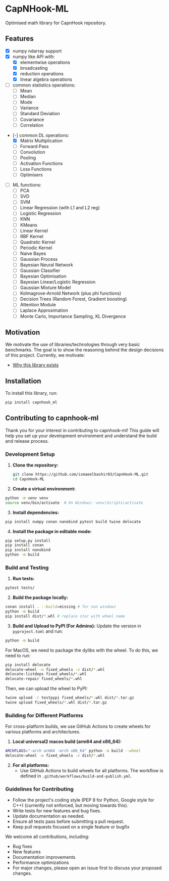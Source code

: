 # CapNHook-ML

Optimised math library for CapnHook repository.

## Features
- [x] numpy ndarray support
- [x] numpy like API with:
    - [x] elementwise operations
    - [x] broadcasting
    - [x] reduction operations
    - [x] linear algebra operations
     
- [ ] common statistics operations:
    - [ ] Mean
    - [ ] Median
    - [ ] Mode
    - [ ] Variance
    - [ ] Standard Deviation
    - [ ] Covariance
    - [ ] Correlation
          
- [-] common DL operations:
    - [x] Matrix Multiplication
    - [ ] Forward Pass
    - [ ] Convolution
    - [ ] Pooling
    - [ ] Activation Functions
    - [ ] Loss Functions
    - [ ] Optimisers

- [ ] ML functions:
    - [ ] PCA
    - [ ] SVD
    - [ ] SVM
    - [ ] Linear Regression (with L1 and L2 reg)
    - [ ] Logistic Regression
    - [ ] KNN
    - [ ] KMeans
    - [ ] Linear Kernel
    - [ ] RBF Kernel
    - [ ] Quadratic Kernel
    - [ ] Periodic Kernel
    - [ ] Naive Bayes
    - [ ] Gaussian Process
    - [ ] Bayesian Neural Network
    - [ ] Gaussian Classifier
    - [ ] Bayesian Optimisation
    - [ ] Bayesian Linear/Logistic Regression
    - [ ] Gaussian Mixture Model
    - [ ] Kolmagrove-Arnold Network (plus phi functions)
    - [ ] Decision Trees (Random Forest, Gradient boosting)
    - [ ] Attention Module
    - [ ] Laplace Approximation
    - [ ] Monte Carlo, Importance Sampling, KL Divergence

## Motivation

We motivate the use of libraries/technologies through very basic benchmarks. The goal is to show the reasoning behind the design decisions of this project. Currently, we motivate:
- [Why this library exists](motivation/numpy_slow_motivation/)

## Installation
To install this library, run:
```bash
pip install capnhook_ml
```

## Contributing to capnhook-ml

Thank you for your interest in contributing to capnhook-ml! This guide will help you set up your development environment and understand the build and release process.

### Development Setup

1. **Clone the repository:**
   ```bash
   git clone https://github.com/ismaeelbashir03/CapnHook-ML.git
   cd CapnHook-ML
   ```
2. **Create a virtual environment:**
```bash
python -m venv venv
source venv/bin/activate  # On Windows: venv\Scripts\activate
```
3. **Install dependencies:**
```bash
pip install numpy conan nanobind pytest build twine delocate
```
4. **Install the package in editable mode:**
```bash
pip setup.py install
pip install conan
pip install nanobind
python -m build
```

### Build and Testing
1. **Run tests:**
```bash
pytest tests/
```
2. **Build the package locally:**
```bash
conan install . --build=missing # for non windows
python -m build
pip install dist/*.whl # replace star with wheel name
```

3. **Build and Upload to PyPI (For Admins):**
Update the version in `pyproject.toml` and run:
```bash
python -m build
```

For MacOS, we need to package the dylibs with the wheel. To do this, we need to run:
```bash
pip install delocate
delocate-wheel -w fixed_wheels -v dist/*.whl
delocate-listdeps fixed_wheels/*.whl
delocate-repair fixed_wheels/*.whl
```

Then, we can upload the wheel to PyPI:
```bash
twine upload -r testpypi fixed_wheels/*.whl dist/*.tar.gz
twine upload fixed_wheels/*.whl dist/*.tar.gz
```

### Building for Different Platforms
For cross-platform builds, we use GitHub Actions to create wheels for various platforms and architectures.

1. **Local universal2 macos build (arm64 and x86_64):**
```bash 
ARCHFLAGS="-arch arm64 -arch x86_64" python -m build --wheel
delocate-wheel -w fixed_wheels -v dist/*.whl
```

2. **For all platforms:**
   - Use GitHub Actions to build wheels for all platforms. The workflow is defined in `.github/workflows/build-and-publish.yml`.

### Guidelines for Contributing
- Follow the project's coding style (PEP 8 for Python, Google style for C++) (currently not enforced, but moving towards this).
- Write tests for new features and bug fixes.
- Update documentation as needed.
- Ensure all tests pass before submitting a pull request.
- Keep pull requests focused on a single feature or bugfix

We welcome all contributions, including:

- Bug fixes
- New features
- Documentation improvements
- Performance optimizations
- For major changes, please open an issue first to discuss your proposed changes.
